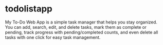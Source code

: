 # todolistapp
My To-Do Web App is a simple task manager that helps you stay organized. You can add, search, edit, and delete tasks, mark them as complete or pending, track progress with pending/completed counts, and even delete all tasks with one click for easy task management.
